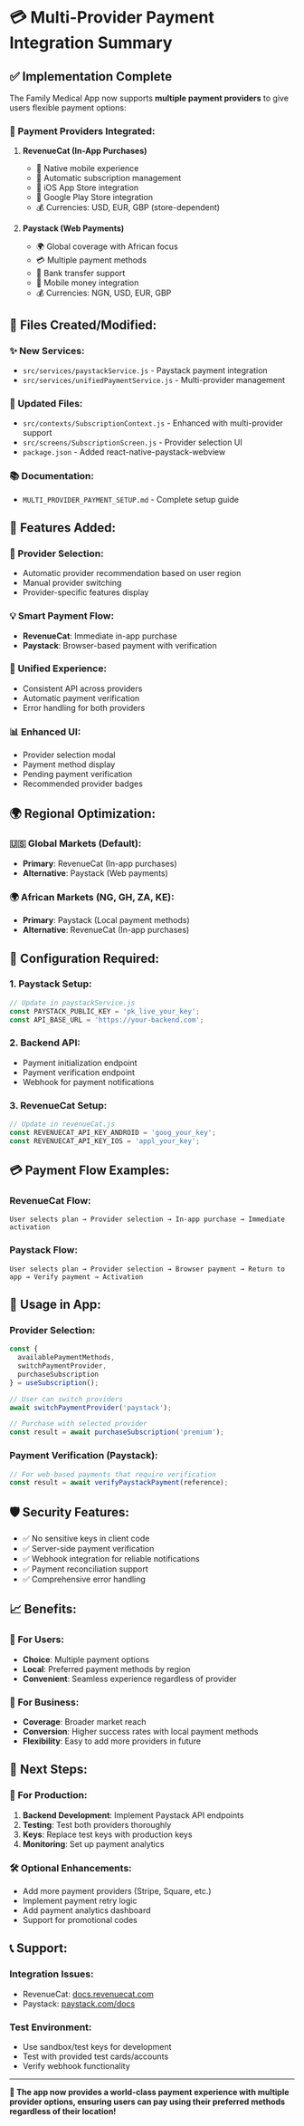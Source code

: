 # 💳 Multi-Provider Payment Integration Summary

## ✅ Implementation Complete

The Family Medical App now supports **multiple payment providers** to give users flexible payment options:

### 🏪 Payment Providers Integrated:

1. **RevenueCat (In-App Purchases)**
   - 📱 Native mobile experience
   - 🔄 Automatic subscription management
   - 🍎 iOS App Store integration
   - 🤖 Google Play Store integration
   - 💰 Currencies: USD, EUR, GBP (store-dependent)

2. **Paystack (Web Payments)**
   - 🌍 Global coverage with African focus
   - 💳 Multiple payment methods
   - 🏦 Bank transfer support
   - 📱 Mobile money integration
   - 💰 Currencies: NGN, USD, EUR, GBP

## 📁 Files Created/Modified:

### ✨ New Services:
- `src/services/paystackService.js` - Paystack payment integration
- `src/services/unifiedPaymentService.js` - Multi-provider management

### 🔄 Updated Files:
- `src/contexts/SubscriptionContext.js` - Enhanced with multi-provider support
- `src/screens/SubscriptionScreen.js` - Provider selection UI
- `package.json` - Added react-native-paystack-webview

### 📚 Documentation:
- `MULTI_PROVIDER_PAYMENT_SETUP.md` - Complete setup guide

## 🚀 Features Added:

### 🎯 Provider Selection:
- Automatic provider recommendation based on user region
- Manual provider switching
- Provider-specific features display

### 💡 Smart Payment Flow:
- **RevenueCat**: Immediate in-app purchase
- **Paystack**: Browser-based payment with verification

### 🔄 Unified Experience:
- Consistent API across providers
- Automatic payment verification
- Error handling for both providers

### 📊 Enhanced UI:
- Provider selection modal
- Payment method display
- Pending payment verification
- Recommended provider badges

## 🌍 Regional Optimization:

### 🇺🇸 Global Markets (Default):
- **Primary**: RevenueCat (In-app purchases)
- **Alternative**: Paystack (Web payments)

### 🌍 African Markets (NG, GH, ZA, KE):
- **Primary**: Paystack (Local payment methods)
- **Alternative**: RevenueCat (In-app purchases)

## 🔧 Configuration Required:

### 1. Paystack Setup:
```javascript
// Update in paystackService.js
const PAYSTACK_PUBLIC_KEY = 'pk_live_your_key';
const API_BASE_URL = 'https://your-backend.com';
```

### 2. Backend API:
- Payment initialization endpoint
- Payment verification endpoint
- Webhook for payment notifications

### 3. RevenueCat Setup:
```javascript
// Update in revenueCat.js
const REVENUECAT_API_KEY_ANDROID = 'goog_your_key';
const REVENUECAT_API_KEY_IOS = 'appl_your_key';
```

## 💳 Payment Flow Examples:

### RevenueCat Flow:
```
User selects plan → Provider selection → In-app purchase → Immediate activation
```

### Paystack Flow:
```
User selects plan → Provider selection → Browser payment → Return to app → Verify payment → Activation
```

## 🎯 Usage in App:

### Provider Selection:
```javascript
const { 
  availablePaymentMethods,
  switchPaymentProvider,
  purchaseSubscription 
} = useSubscription();

// User can switch providers
await switchPaymentProvider('paystack');

// Purchase with selected provider
const result = await purchaseSubscription('premium');
```

### Payment Verification (Paystack):
```javascript
// For web-based payments that require verification
const result = await verifyPaystackPayment(reference);
```

## 🛡️ Security Features:

- ✅ No sensitive keys in client code
- ✅ Server-side payment verification
- ✅ Webhook integration for reliable notifications
- ✅ Payment reconciliation support
- ✅ Comprehensive error handling

## 📈 Benefits:

### 👥 For Users:
- **Choice**: Multiple payment options
- **Local**: Preferred payment methods by region
- **Convenient**: Seamless experience regardless of provider

### 🏢 For Business:
- **Coverage**: Broader market reach
- **Conversion**: Higher success rates with local payment methods
- **Flexibility**: Easy to add more providers in future

## 🔄 Next Steps:

### 🚀 For Production:
1. **Backend Development**: Implement Paystack API endpoints
2. **Testing**: Test both providers thoroughly
3. **Keys**: Replace test keys with production keys
4. **Monitoring**: Set up payment analytics

### 🛠️ Optional Enhancements:
- Add more payment providers (Stripe, Square, etc.)
- Implement payment retry logic
- Add payment analytics dashboard
- Support for promotional codes

## 📞 Support:

### Integration Issues:
- RevenueCat: [docs.revenuecat.com](https://docs.revenuecat.com)
- Paystack: [paystack.com/docs](https://paystack.com/docs)

### Test Environment:
- Use sandbox/test keys for development
- Test with provided test cards/accounts
- Verify webhook functionality

---

**🎉 The app now provides a world-class payment experience with multiple provider options, ensuring users can pay using their preferred methods regardless of their location!**
